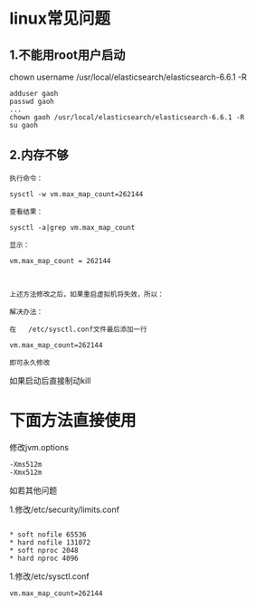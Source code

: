 # linux常见问题

## 1.不能用root用户启动

chown username /usr/local/elasticsearch/elasticsearch-6.6.1 -R 

```shell
adduser gaoh
passwd gaoh
...
chown gaoh /usr/local/elasticsearch/elasticsearch-6.6.1 -R 
su gaoh
```

## 2.内存不够

```
执行命令：

sysctl -w vm.max_map_count=262144

查看结果：

sysctl -a|grep vm.max_map_count

显示：

vm.max_map_count = 262144

 

上述方法修改之后，如果重启虚拟机将失效，所以：

解决办法：

在   /etc/sysctl.conf文件最后添加一行

vm.max_map_count=262144

即可永久修改
```

如果启动后直接制动kill 

# 下面方法直接使用

修改jvm.options

```
-Xms512m
-Xmx512m
```



如若其他问题

1.修改/etc/security/limits.conf

```

* soft nofile 65536
* hard nofile 131072
* soft nproc 2048
* hard nproc 4096

```

1.修改/etc/sysctl.conf

```
vm.max_map_count=262144
```

